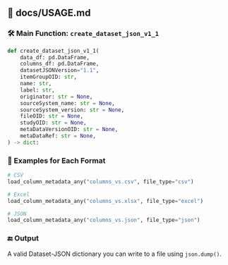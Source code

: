 ## 📄 docs/USAGE.md

### 🛠 Main Function: `create_dataset_json_v1_1`

```python
def create_dataset_json_v1_1(
    data_df: pd.DataFrame,
    columns_df: pd.DataFrame,
    datasetJSONVersion="1.1",
    itemGroupOID: str,
    name: str,
    label: str,
    originator: str = None,
    sourceSystem_name: str = None,
    sourceSystem_version: str = None,
    fileOID: str = None,
    studyOID: str = None,
    metaDataVersionOID: str = None,
    metaDataRef: str = None,
) -> dict:
```

### 🔄 Examples for Each Format

```python
# CSV
load_column_metadata_any("columns_vs.csv", file_type="csv")

# Excel
load_column_metadata_any("columns_vs.xlsx", file_type="excel")

# JSON
load_column_metadata_any("columns_vs.json", file_type="json")
```

### 🔚 Output

A valid Dataset-JSON dictionary you can write to a file using `json.dump()`.